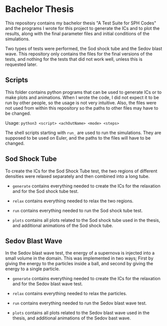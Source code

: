 # Bachelor Thesis

This repository contains my bachelor thesis "A Test Suite for SPH Codes" and the programs I wrote for this project to generate the ICs and to plot the results, along with the final parameter files and initial conditions of the simulations. 

Two types of tests were performed, the Sod shock tube and the Sedov blast wave. This repository only contains the files for the final versions of the tests, and nothing for the tests that did not work well, unless this is requested later. 

## Scripts

This folder contains python programs that can be used to generate ICs or to make plots and animations. When I wrote the code, I did not expect it to be run by other people, so the usage is not very intuitive. Also, the files were not used from within this repository so the paths to other files may have to be changed. 

Usage: `python3 <script> <achOutName> <mode> <steps>`

The shell scripts starting with `run_` are used to run the simulations. They are supposed to be used on Euler, and the paths to the files will have to be changed.

## Sod Shock Tube 

To create the ICs for the Sod Shock Tube test, the two regions of different densities were relaxed separately and then combined into a long tube. 

- `generate` contains everything needed to create the ICs for the relaxation and for the Sod shock tube test.

- `relax` contains everything needed to relax the two regions.

- `run` contains everything needed to run the Sod shock tube test.

- `plots` contains all plots related to the Sod shock tube used in the thesis, and additional animations of the Sod shock tube. 

## Sedov Blast Wave

In the Sedov blast wave test, the energy of a supernova is injected into a small volume in the domain. This was implemented in two ways; First by giving the energy to the particles inside a ball, and second by giving the energy to a single particle. 

- `generate` contains everything needed to create the ICs for the relaxation and for the Sedov blast wave test.

- `relax` contains everything needed to relax the particles. 

- `run` contains everything needed to run the Sedov blast wave test.

- `plots` contains all plots related to the Sedov blast wave used in the thesis, and additional animations of the Sedov bast wave. 
